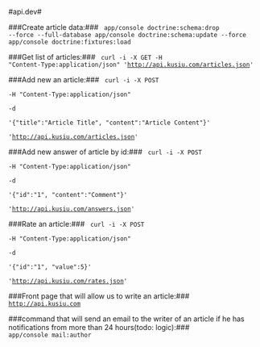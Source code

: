 #api.dev#

###Create article data:###
<code>
app/console doctrine:schema:drop --force --full-database
app/console doctrine:schema:update --force
app/console doctrine:fixtures:load
</code>

###Get list of articles:###
<code>
    curl -i -X GET
    -H "Content-Type:application/json"
    'http://api.kusiu.com/articles.json'
</code>

###Add new an article:###
<code>
    curl -i -X POST \
       -H "Content-Type:application/json" \
       -d \
    '{"title":"Article Title", "content":"Article Content"}' \
     'http://api.kusiu.com/articles.json'
</code>

###Add new answer of article by id:###
<code>
    curl -i -X POST \
       -H "Content-Type:application/json" \
       -d \
    '{"id":"1", "content":"Comment"}' \
     'http://api.kusiu.com/answers.json'
</code>

###Rate an article:###
<code>
    curl -i -X POST \
    -H "Content-Type:application/json" \
    -d \
    '{"id":"1", "value":5}' \
    'http://api.kusiu.com/rates.json'
</code>

###Front page that will allow us to write an article:###
<code>
    http://api.kusiu.com
</code>

###command that will send an email to the writer of an article if he has notifications from more than 24 hours(todo: logic):###
<code>
    app/console mail:author
</code>